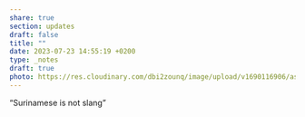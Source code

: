 ```yaml
---
share: true
section: updates
draft: false
title: ""
date: 2023-07-23 14:55:19 +0200
type: _notes
draft: true
photo: https://res.cloudinary.com/dbi2zounq/image/upload/v1690116906/asc4jynpgiwzdk9vbsqq.jpg
---
```



“Surinamese is not slang”
